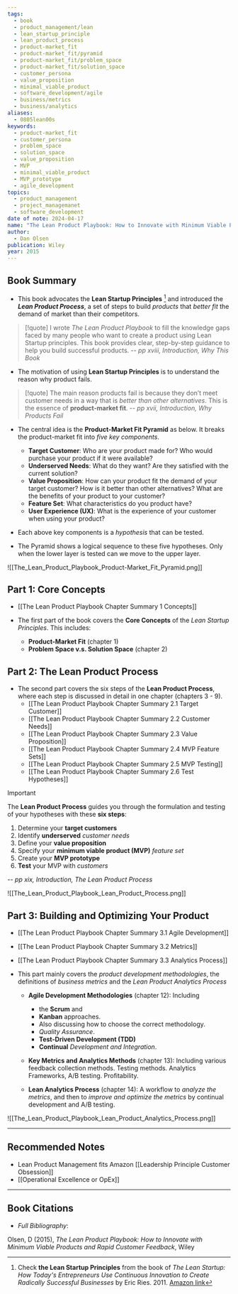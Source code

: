 ```yaml
---
tags:
  - book
  - product_management/lean
  - lean_startup_principle
  - lean_product_process
  - product-market_fit
  - product-market_fit/pyramid
  - product-market_fit/problem_space
  - product-market_fit/solution_space
  - customer_persona
  - value_proposition
  - minimal_viable_product
  - software_development/agile
  - business/metrics
  - business/analytics
aliases:
  - 0805lean00s
keywords:
  - product-market_fit
  - customer_persona
  - problem_space
  - solution_space
  - value_proposition
  - MVP
  - minimal_viable_product
  - MVP_prototype
  - agile_development
topics:
  - product_management
  - project_managemanet
  - software_development
date of note: 2024-04-17
name: "The Lean Product Playbook: How to Innovate with Minimum Viable Products and Rapid Customer Feedback"
author:
  - Dan Olsen
publication: Wiley
year: 2015
---
```


## Book Summary

- This book advocates the **Lean Startup Principles** [^1]  and introduced the ***Lean Product Process***, a set of steps to build *products* that *better fit* the demand of market than their competitors. 

>[!quote]
>I wrote *The Lean Product Playbook* to fill the knowledge gaps faced by many people who want to create a product using Lean Startup principles. This book provides clear, step-by-step guidance to help you build successful products.
>-- *pp xviii, Introduction, Why This Book*

- The motivation of using **Lean Startup Principles** is to understand the reason why product fails.

>[!quote]
>The main reason products fail is because they don’t meet customer needs in a way that is *better than other alternatives*. This is the essence of **product-market fit**.
>-- *pp xvii, Introduction, Why Products Fail*

- The central idea is the **Product-Market Fit Pyramid** as below. It breaks the product-market fit into *five key components*.
	- **Target Customer**:  Who are your product made for?  Who would purchase your product if it were available? 
	- **Underserved Needs**:   What do they want? Are they satisfied with the current solution? 
	- **Value Proposition**:  How can your product fit the demand of your target customer? How is it better than other alternatives? What are the benefits of your product to your customer?
	- **Feature Set**: What characteristics do you product have?
	- **User Experience (UX)**: What is the experience of your customer when using your product?  
	  
- Each above key components is a *hypothesis* that can be tested. 
- The Pyramid shows a logical sequence to these five hypotheses. Only when the lower layer is tested can we move to the upper layer. 

![[The_Lean_Product_Playbook_Product-Market_Fit_Pyramid.png]]

## Part 1: Core Concepts

- [[The Lean Product Playbook Chapter Summary 1 Concepts]]

- The first part of the book covers the **Core Concepts** of the *Lean Startup Principles*. This includes:
	- **Product-Market Fit** (chapter 1)
	- **Problem Space v.s. Solution Space** (chapter 2)

## Part 2: The Lean Product Process


- The second part covers the six steps of the **Lean Product Process**, where each step is discussed in detail in one chapter (chapters 3 - 9). 
	- [[The Lean Product Playbook Chapter Summary 2.1 Target Customer]]
	- [[The Lean Product Playbook Chapter Summary 2.2 Customer Needs]]
	- [[The Lean Product Playbook Chapter Summary 2.3 Value Proposition]]
	- [[The Lean Product Playbook Chapter Summary 2.4 MVP Feature Sets]]
	- [[The Lean Product Playbook Chapter Summary 2.5 MVP Testing]]
	- [[The Lean Product Playbook Chapter Summary 2.6 Test Hypotheses]]
  
>[!important]
> The **Lean Product Process** guides you through the formulation and testing of your hypotheses with these **six steps**: 
> 1. Determine your **target customers** 
> 2. Identify **underserved** *customer needs* 
> 3. Define your **value proposition** 
> 4. Specify your **minimum viable product (MVP)** *feature set* 
> 5. Create your **MVP prototype** 
> 6. **Test** your MVP with *customers*
>    
>-- *pp xix,  Introduction, The Lean Product Process*  

![[The_Lean_Product_Playbook_Lean_Product_Process.png]]


## Part 3: Building and Optimizing Your Product

- [[The Lean Product Playbook Chapter Summary 3.1 Agile Development]]
- [[The Lean Product Playbook Chapter Summary 3.2 Metrics]]
- [[The Lean Product Playbook Chapter Summary 3.3 Analytics Process]]
  
- This part mainly covers the *product development methodologies*, the definitions of *business metrics* and the *Lean Product Analytics Process*
  
	- **Agile Development Methodologies** (chapter 12): Including 
		- the **Scrum** and 
		- **Kanban** approaches. 
		- Also discussing how to choose the correct methodology.
		- *Quality Assurance*. 
		- **Test-Driven Development (TDD)**
		- **Continual** *Development and Integration*.
		  
	- **Key Metrics and Analytics Methods** (chapter 13): Including various feedback collection methods. Testing methods. Analytics Frameworks, A/B testing. Profitability.
	  
	- **Lean Analytics Process** (chapter 14): A workflow to *analyze the metrics*, and then to *improve and optimize the metrics* by continual development and A/B testing. 

![[The_Lean_Product_Playbook_Lean_Product_Analytics_Process.png]]



-----------
##  Recommended Notes

- Lean Product Management fits Amazon [[Leadership Principle Customer Obsession]]
- [[Operational Excellence or OpEx]]


[^1]: Check **the Lean Startup Principles** from the book of  *The Lean Startup: How Today's Entrepreneurs Use Continuous Innovation to Create Radically Successful Businesses* by Eric Ries. 2011. [Amazon link](https://www.amazon.com/Lean-Startup-Entrepreneurs-Continuous-Innovation/dp/0307887898/?_encoding=UTF8&pd_rd_w=CksZ9&content-id=amzn1.sym.dde481d7-92dc-42ce-a703-f1bc175e21c6%3Aamzn1.symc.d10b1e54-47e4-4b2a-b42d-92fe6ebbe579&pf_rd_p=dde481d7-92dc-42ce-a703-f1bc175e21c6&pf_rd_r=5TH8BMG86QCJG15FE40Q&pd_rd_wg=yjppH&pd_rd_r=5a3415e2-c68d-4dea-9425-5f9574d7ade1&ref_=pd_gw_ci_mcx_mr_hp_atf_m)

----------
## Book Citations

- *Full Bibliography*:

Olsen, D (2015), *The Lean Product Playbook: How to Innovate with Minimum Viable Products and Rapid Customer Feedback*, Wiley

